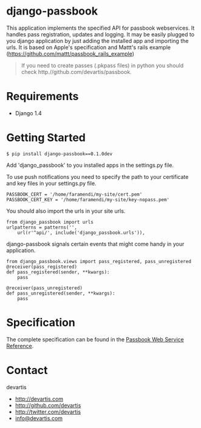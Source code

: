 django-passbook
===============

This application implements the specified API for passbook webservices. It handles pass registration, updates and logging. It may be easily plugged to you django application by just adding the installed app and importing the urls. It is based on Apple's specification and Mattt's rails example (https://github.com/mattt/passbook_rails_example)

> If you need to create passes (.pkpass files) in python you should check http.//github.com/devartis/passbook.

Requirements
============

- Django 1.4

Getting Started
===============

```
$ pip install django-passbook==0.1.0dev
```

Add 'django_passbook' to you installed apps in the settings.py file.

To use push notifications you need to specify the path to your certificate and key files in your settings.py file.

```
PASSBOOK_CERT = '/home/faramendi/my-site/cert.pem'
PASSBOOK_CERT_KEY = '/home/faramendi/my-site/key-nopass.pem'
```

You should also import the urls in your site urls.
```
from django_passbook import urls
urlpatterns = patterns('',
    url(r'^api/', include('django_passbook.urls')),
```

django-passbook signals certain events that might come handy in your application.
```
from django_passbook.views import pass_registered, pass_unregistered
@receiver(pass_registered)
def pass_registered(sender, **kwargs):
    pass

@receiver(pass_unregistered)
def pass_unregistered(sender, **kwargs):
    pass
```

Specification
=============

The complete specification can be found in the [Passbook Web Service Reference](https://developer.apple.com/library/prerelease/ios/#documentation/PassKit/Reference/PassKit_WebService/WebService.html).

Contact
=======

devartis

- http://devartis.com
- http://github.com/devartis
- http://twitter.com/devartis
- info@devartis.com
